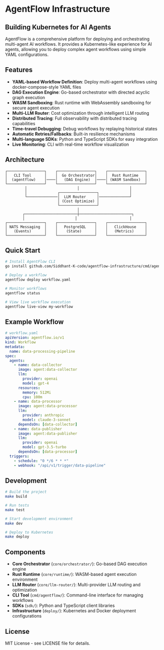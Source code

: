 # AgentFlow Infrastructure

## Building Kubernetes for AI Agents

AgentFlow is a comprehensive platform for deploying and orchestrating multi-agent AI workflows. It provides a Kubernetes-like experience for AI agents, allowing you to deploy complex agent workflows using simple YAML configurations.

## Features

- **YAML-based Workflow Definition**: Deploy multi-agent workflows using docker-compose-style YAML files
- **DAG Execution Engine**: Go-based orchestrator with directed acyclic graph execution
- **WASM Sandboxing**: Rust runtime with WebAssembly sandboxing for secure agent execution
- **Multi-LLM Router**: Cost optimization through intelligent LLM routing
- **Distributed Tracing**: Full observability with distributed tracing capabilities
- **Time-travel Debugging**: Debug workflows by replaying historical states
- **Automatic Retries/Fallbacks**: Built-in resilience mechanisms
- **Multi-language SDKs**: Python and TypeScript SDKs for easy integration
- **Live Monitoring**: CLI with real-time workflow visualization

## Architecture

```
┌─────────────────┐    ┌─────────────────┐    ┌─────────────────┐
│   CLI Tool      │    │  Go Orchestrator│    │  Rust Runtime   │
│  (agentflow)    │────│   (DAG Engine)  │────│ (WASM Sandbox)  │
└─────────────────┘    └─────────────────┘    └─────────────────┘
         │                       │                       │
         │              ┌─────────────────┐              │
         └──────────────│  LLM Router     │──────────────┘
                        │ (Cost Optimize) │
                        └─────────────────┘
                                 │
        ┌────────────────────────┼────────────────────────┐
        │                       │                        │
┌─────────────────┐    ┌─────────────────┐    ┌─────────────────┐
│ NATS Messaging  │    │   PostgreSQL    │    │   ClickHouse    │
│   (Events)      │    │    (State)      │    │   (Metrics)     │
└─────────────────┘    └─────────────────┘    └─────────────────┘
```

## Quick Start

```bash
# Install AgentFlow CLI
go install github.com/Siddhant-K-code/agentflow-infrastructure/cmd/agentflow@latest

# Deploy a workflow
agentflow deploy workflow.yaml

# Monitor workflows
agentflow status

# View live workflow execution
agentflow live-view my-workflow
```

## Example Workflow

```yaml
# workflow.yaml
apiVersion: agentflow.io/v1
kind: Workflow
metadata:
  name: data-processing-pipeline
spec:
  agents:
    - name: data-collector
      image: agent:data-collector
      llm: 
        provider: openai
        model: gpt-4
      resources:
        memory: 512Mi
        cpu: 100m
    - name: data-processor
      image: agent:data-processor
      llm:
        provider: anthropic
        model: claude-3-sonnet
      dependsOn: [data-collector]
    - name: data-publisher
      image: agent:data-publisher
      llm:
        provider: openai
        model: gpt-3.5-turbo
      dependsOn: [data-processor]
  triggers:
    - schedule: "0 */6 * * *"
    - webhook: "/api/v1/trigger/data-pipeline"
```

## Development

```bash
# Build the project
make build

# Run tests
make test

# Start development environment
make dev

# Deploy to Kubernetes
make deploy
```

## Components

- **Core Orchestrator** (`core/orchestrator/`): Go-based DAG execution engine
- **Rust Runtime** (`core/runtime/`): WASM-based agent execution environment
- **LLM Router** (`core/llm-router/`): Multi-provider LLM routing and optimization
- **CLI Tool** (`cmd/agentflow/`): Command-line interface for managing workflows
- **SDKs** (`sdk/`): Python and TypeScript client libraries
- **Infrastructure** (`deploy/`): Kubernetes and Docker deployment configurations

## License

MIT License - see LICENSE file for details.